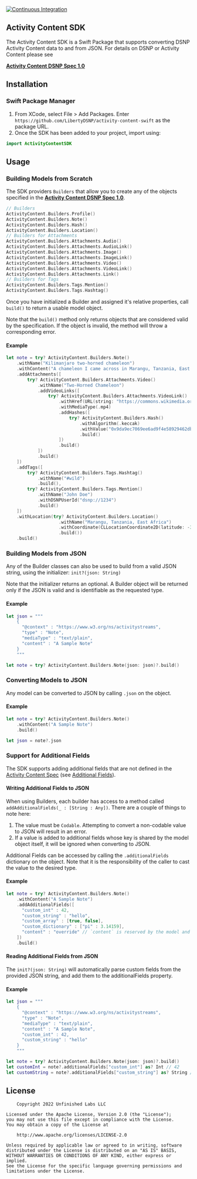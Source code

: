 <a href="https://github.com/LibertyDSNP/activity-content-swift/actions">
  <img src="https://github.com/LibertyDSNP/activity-content-swift/actions/workflows/swift.yml/badge.svg" alt="Continuous Integration">
</a>

## Activity Content SDK

The Activity Content SDK is a Swift Package that supports converting DSNP Activity Content data to and from JSON.
For details on DSNP or Activity Content please see

**[Activity Content DSNP Spec 1.0][1]**

## Installation

### Swift Package Manager

1. From XCode, select File > Add Packages. Enter `https://github.com/LibertyDSNP/activity-content-swift` as the package URL.
2. Once the SDK has been added to your project, import using:

```swift
import ActivityContentSDK
```

## Usage

### Building Models from Scratch

The SDK providers `Builders` that allow you to create any of the objects specified in the **[Activity Content DSNP Spec 1.0][1]**.

```swift
// Builders
ActivityContent.Builders.Profile()
ActivityContent.Builders.Note()
ActivityContent.Builders.Hash()
ActivityContent.Builders.Location()
// Builders for Attachments
ActivityContent.Builders.Attachments.Audio()
ActivityContent.Builders.Attachments.AudioLink()
ActivityContent.Builders.Attachments.Image()
ActivityContent.Builders.Attachments.ImageLink()
ActivityContent.Builders.Attachments.Video()
ActivityContent.Builders.Attachments.VideoLink()
ActivityContent.Builders.Attachments.Link()
// Builders for Tags
ActivityContent.Builders.Tags.Mention()
ActivityContent.Builders.Tags.Hashtag()
```

Once you have initialized a Builder and assigned it's relative properties, call `build()` to return a usable model object.

Note that the `build()` method only returns objects that are considered valid by the specification. If the object is invalid, the method will throw a corresponding error.

#### Example

```swift
let note = try? ActivityContent.Builders.Note()
    .withName("Kilimanjaro two-horned chameleon")
    .withContent("A chameleon I came across in Marangu, Tanzania, East Africa.")
    .addAttachments([
        try? ActivityContent.Builders.Attachments.Video()
            .withName("Two-Horned Chameleon")
            .addVideoLinks([
                try? ActivityContent.Builders.Attachments.VideoLink()
                    .withHref(URL(string: "https://commons.wikimedia.org/wiki/File:Two-Horned_Chameleon.webm")!)
                    .withMediaType(.mp4)
                    .addHashes([
                        try? ActivityContent.Builders.Hash()
                            .withAlgorithm(.keccak)
                            .withValue("0x9da9ec7069ee6ad9f4e58929462db0f04f49034a356d1a36f631ce6457101bdd")
                            .build()
                    ])
                    .build()
            ])
            .build()
    ])
    .addTags([
        try? ActivityContent.Builders.Tags.Hashtag()
            .withName("#wild")
            .build(),
        try? ActivityContent.Builders.Tags.Mention()
            .withName("John Doe")
            .withDSNPUserId("dsnp://1234")
            .build()
    ])
    .withLocation(try? ActivityContent.Builders.Location()
                    .withName("Marangu, Tanzania, East Africa")
                    .withCoordinate(CLLocationCoordinate2D(latitude: -3.352831922, longitude: 37.519831254))
                    .build())
    .build()
```

### Building Models from JSON

Any of the Builder classes can also be used to build from a valid JSON string, using the initializer: `init?(json: String)`

Note that the initializer returns an optional. A Builder object will be returned only if the JSON is valid and is identifiable as the requested type.

#### Example

```swift
let json = """
    {
      "@context" : "https://www.w3.org/ns/activitystreams",
      "type" : "Note",
      "mediaType" : "text/plain",
      "content" : "A Sample Note"
    }
    """

let note = try? ActivityContent.Builders.Note(json: json)?.build()
```

### Converting Models to JSON

Any model can be converted to JSON by calling `.json` on the object.

#### Example

```swift
let note = try? ActivityContent.Builders.Note()
    .withContent("A Sample Note")
    .build()

let json = note?.json
```

### Support for Additional Fields

The SDK supports adding additional fields that are not defined in the [Activity Content Spec][1] (see [Additional Fields][2]).

#### Writing Additional Fields to JSON

When using Builders, each builder has access to a method called `addAdditionalFields(_ : [String : Any])`. There are a couple of things to note here:
1. The value must be `Codable`. Attempting to convert a non-codable value to JSON will result in an error.
2. If a value is added to additional fields whose key is shared by the model object itself, it will be ignored when converting to JSON.

Additional Fields can be accessed by calling the `.additionalFields` dictionary on the object. Note that it is the responsibility of the caller to cast the value to the desired type.

#### Example

```swift
let note = try? ActivityContent.Builders.Note()
    .withContent("A Sample Note")
    .addAdditionalFields([
      "custom_int" : 42,
      "custom_string" : "hello",
      "custom_array" : [true, false],
      "custom_dictionary" : ["pi" : 3.14159],
      "content" : "override" // `content` is reserved by the model and will be ignored when converting to JSON
    ])
    .build()
```

#### Reading Additional Fields from JSON

The `init?(json: String)` will automatically parse custom fields from the provided JSON string, and add them to the additionalFields property.

#### Example

```swift
let json = """
    {
      "@context" : "https://www.w3.org/ns/activitystreams",
      "type" : "Note",
      "mediaType" : "text/plain",
      "content" : "A Sample Note",
      "custom_int" : 42,
      "custom_string" : "hello"
    }
    """

let note = try? ActivityContent.Builders.Note(json: json)?.build()
let customInt = note?.additionalFields["custom_int"] as? Int // 42
let customString = note?.additionalFields["custom_string"] as? String // "hello"
```

## License

        Copyright 2022 Unfinished Labs LLC

    Licensed under the Apache License, Version 2.0 (the "License");
    you may not use this file except in compliance with the License.
    You may obtain a copy of the License at

        http://www.apache.org/licenses/LICENSE-2.0

    Unless required by applicable law or agreed to in writing, software
    distributed under the License is distributed on an "AS IS" BASIS,
    WITHOUT WARRANTIES OR CONDITIONS OF ANY KIND, either express or implied.
    See the License for the specific language governing permissions and
    limitations under the License.

[1]: https://spec.dsnp.org/ActivityContent/Overview
[2]: https://spec.dsnp.org/ActivityContent/Overview#additional-fields
